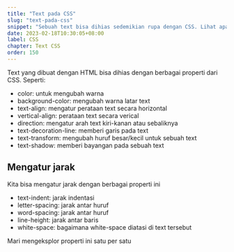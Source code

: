```yaml
---
title: "Text pada CSS"
slug: "text-pada-css"
snippet: "Sebuah text bisa dihias sedemikian rupa dengan CSS. Lihat apa saja yang bisa dilakukan di CSS kepada text"
date: 2023-02-18T10:30:05+08:00
label: CSS
chapter: Text CSS
order: 150
---
```


Text yang dibuat dengan HTML bisa dihias dengan berbagai properti dari CSS.
Seperti:

- color: untuk mengubah warna
- background-color: mengubah warna latar text
- text-align: mengatur perataan text secara horizontal
- vertical-align: perataan text secara verical
- direction: mengatur arah text kiri-kanan atau sebaliknya
- text-decoration-line: memberi garis pada text
- text-transform: mengubah huruf besar/kecil untuk sebuah text
- text-shadow: memberi bayangan pada sebuah text

## Mengatur jarak
Kita bisa mengatur jarak dengan berbagai properti ini

- text-indent: jarak indentasi
- letter-spacing: jarak antar huruf
- word-spacing: jarak antar huruf
- line-height: jarak antar baris
- white-space: bagaimana white-space diatasi di text tersebut

Mari mengeksplor properti ini satu per satu